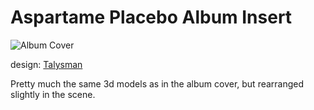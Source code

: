 # Aspartame Placebo Album Insert

![Album Cover](/media/images/aspartame-placebo-cover)

design: [Talysman](/talysman)

Pretty much the same 3d models as in the album cover, but rearranged slightly in the scene. 

